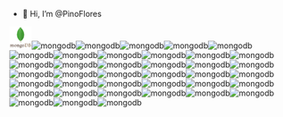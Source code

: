 - 👋 Hi, I’m @PinoFlores

<!---
PinoFlores/PinoFlores is a ✨ special ✨ repository because its `README.md` (this file) appears on your GitHub profile.
You can click the Preview link to take a look at your changes.
--->


<img src="https://raw.githubusercontent.com/devicons/devicon/master/icons/mongodb/mongodb-original-wordmark.svg" alt="mongodb" width="40" height="40"/><img src="https://cdn.worldvectorlogo.com/logos/spring-3.svg" alt="mongodb" width="40" height="40"/><img src="https://cdn.worldvectorlogo.com/logos/redis.svg" alt="mongodb" width="40" height="40"/><img src="https://cdn.worldvectorlogo.com/logos/hibernate.svg" alt="mongodb" width="40" height="40"/><img src="https://cdn.worldvectorlogo.com/logos/python-5.svg" alt="mongodb" width="40" height="40"/><img src="https://cdn.worldvectorlogo.com/logos/kafka.svg" alt="mongodb" width="40" height="40"/><img src="https://cdn.worldvectorlogo.com/logos/rabbitmq.svg" alt="mongodb" width="40" height="40"/><img src="https://cdn.worldvectorlogo.com/logos/php-1.svg" alt="mongodb" width="40" height="40"/><img src="https://cdn.worldvectorlogo.com/logos/laravel-2.svg" alt="mongodb" width="40" height="40"/><img src="https://cdn.worldvectorlogo.com/logos/android.svg" alt="mongodb" width="40" height="40"/><img src="https://cdn.worldvectorlogo.com/logos/apollo-graphql-compact.svg" alt="mongodb" width="40" height="40"/><img src="https://cdn.worldvectorlogo.com/logos/graphql.svg" alt="mongodb" width="40" height="40"/><img src="https://cdn.worldvectorlogo.com/logos/redux.svg" alt="mongodb" width="40" height="40"/><img src="https://cdn.worldvectorlogo.com/logos/linux-tux.svg" alt="mongodb" width="40" height="40"/><img src="https://cdn.worldvectorlogo.com/logos/docker-3.svg" alt="mongodb" width="40" height="40"/><img src="https://cdn.worldvectorlogo.com/logos/kubernets.svg" alt="mongodb" width="40" height="40"/><img src="https://cdn.worldvectorlogo.com/logos/webpack-icon.svg" alt="mongodb" width="40" height="40"/><img src="https://cdn.worldvectorlogo.com/logos/java-4.svg" alt="mongodb" width="40" height="40"/><img src="https://cdn.worldvectorlogo.com/logos/logo-javascript.svg" alt="mongodb" width="40" height="40"/><img src="https://cdn.worldvectorlogo.com/logos/typescript.svg" alt="mongodb" width="40" height="40"/><img src="https://cdn.worldvectorlogo.com/logos/angular-icon-1.svg" alt="mongodb" width="40" height="40"/><img src="https://cdn.worldvectorlogo.com/logos/gsap-greensock.svg" alt="mongodb" width="40" height="40"/><img src="https://cdn.worldvectorlogo.com/logos/ngrx.svg" alt="mongodb" width="40" height="40"/><img src="https://cdn.worldvectorlogo.com/logos/grunt-1.svg" alt="mongodb" width="40" height="40"/><img src="https://cdn.worldvectorlogo.com/logos/npm-square-red-1.svg" alt="mongodb" width="40" height="40"/><img src="https://cdn.worldvectorlogo.com/logos/nestjs.svg" alt="mongodb" width="40" height="40"/><img src="https://cdn.worldvectorlogo.com/logos/storybook-1.svg" alt="mongodb" width="40" height="40"/><img src="https://cdn.worldvectorlogo.com/logos/react-native-1.svg" alt="mongodb" width="40" height="40"/><img src="https://cdn.worldvectorlogo.com/logos/mocha-1.svg" alt="mongodb" width="40" height="40"/><img src="https://cdn.worldvectorlogo.com/logos/jest-2.svg" alt="mongodb" width="40" height="40"/><img src="https://cdn.worldvectorlogo.com/logos/cucumber.svg" alt="mongodb" width="40" height="40"/><img src="https://cdn.worldvectorlogo.com/logos/aws-2.svg" alt="mongodb" width="40" height="40"/><img src="https://cdn.worldvectorlogo.com/logos/apache-maven-1.svg" alt="mongodb" width="40" height="40"/><img src="https://cdn.worldvectorlogo.com/logos/apache-13.svg" alt="mongodb" width="40" height="40"/><img src="https://cdn.worldvectorlogo.com/logos/nginx-1.svg" alt="mongodb" width="40" height="40"/><img src="https://cdn.worldvectorlogo.com/logos/kotlin-1.svg" alt="mongodb" width="40" height="40"/><img src="https://cdn.worldvectorlogo.com/logos/adobe-illustrator-cc-2019.svg" alt="mongodb" width="40" height="40"/><img src="https://cdn.worldvectorlogo.com/logos/adobe-photoshop-cs6.svg" alt="mongodb" width="40" height="40"/><img src="https://cdn.worldvectorlogo.com/logos/figma-1.svg" alt="mongodb" width="40" height="40"/>




